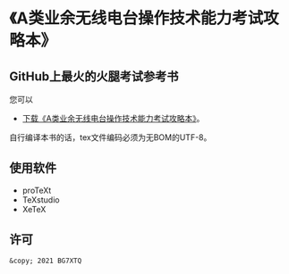 # 《A类业余无线电台操作技术能力考试攻略本》

## GitHub上最火的火腿考试参考书

您可以

- [下载《A类业余无线电台操作技术能力考试攻略本》](https://github.com/mike2718/ham/archive/refs/heads/main.zip)。

自行编译本书的话，tex文件编码必须为无BOM的UTF-8。

## 使用软件

- proTeXt
- TeXstudio
- XeTeX

## 许可

`&copy; 2021 BG7XTQ`
